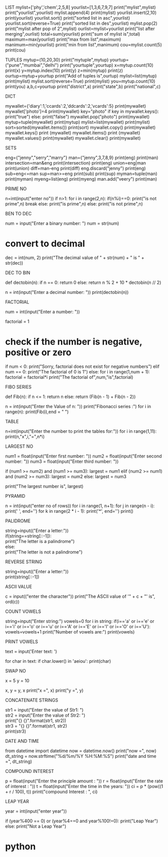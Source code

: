 LIST
mylist=['phy','chem',2,5,8]
yourlist=[1,3,6,7,9,7]
print("mylist",mylist)
print("yourlist",yourlist)
mylist.append(4)
print(mylist)
yourlist.insert(2,10)
print(yourlist)
yourlist.sort()
print("sorted list in asc",yourlist)
yourlist.sort(reverse=True)
print("sorted list in des",yourlist)
mylist.pop(2)
print("mylist after pop of 2",mylist)
ourlist=mylist+yourlist
print("list after merging",ourlist)
total=sum(yourlist)
print("sum of mylist is",total)
maximum=max(yourlist)
print("max from list",maximum)
manimum=min(yourlist)
print("min from list",manimum)
cou=mylist.count(5)
print(cou)



TUPLES
mytup=(10,20,30)
print("mytuple",mytup)
yourtup=("pune","mumbai","delhi")
print("yourtuple",yourtup)
x=mytup.count(10)
print(x)
y=mytup.index(10)
print(y)
z=min(mytup)
print(z)
ourtup=mytup+yourtup
print("Add of tuples is",ourtup)
mylist=list(mytup)
print(mylist)
mylist.sort(reverse=True)
print(mylist)
you=mytup.count(10)
print(you)
a,b,c=yourtup
print("district",a)
print("state",b)
print("national",c)




DICT

mywallet={'diary':1,'ccards':2,'ddcards':2,'vcards':5}
print(mywallet)
mywallet['photo']=4
print(mywallet)
key="photo"
if key in mywallet.keys():
    print("true")
else:
    print("false")
mywallet.pop("photo")
print(mywallet)
mytup=tuple(mywallet)
print(mytup)
mylist=list(mywallet)
print(mylist)
sort=sorted(mywallet.items())
print(sort)
mywallet.copy()
print(mywallet)
mywallet.keys()
print (mywallet)
mywallet.items()
print (mywallet)
mywallet.values()
print(mywallet)
mywallet.clear()
print(mywallet)



SETS

eng={"jenny","serry","marry"}
man={"jenny",3,7,8,9}
print(eng)
print(man)
intersection=man&eng
print(intersection)
print(eng)
union=eng|man
print(union)
diff=man-eng
print(diff)
eng.discard("jenny")
print(eng)
sub=eng<=man
sup=man>=eng
print(sub)
print(sup)
myman=tuple(man)
print(myman)
myeng=list(eng)
print(myeng)
man.add("veery")
print(man)



PRIME NO

n=int(input("enter no"))
if n>1:
    for i in range(2,n):
        if(n%i)==0:
          print("is not prime",n)
        break
    else:
        print("is prime",n)
else:
       print("is not prime",n)



BEN TO DEC

num = input("Enter a binary number: ")
num = str(num)

# convert to decimal
dec = int(num, 2)
print("The decimal value of " + str(num) + " is " + str(dec))




DEC TO BIN

def dectobin(n):
    if n == 0:
        return 0
    else:
        return n % 2 + 10 * dectobin(n // 2)
  
n = int(input("Enter a decimal number: "))
print(dectobin(n)) 



FACTORIAL

num = int(input("Enter a number: "))

factorial = 1

# check if the number is negative, positive or zero
if num < 0:
   print("Sorry, factorial does not exist for negative numbers")
elif num == 0:
   print("The factorial of 0 is 1")
else:
   for i in range(1,num + 1):
       factorial = factorial*i
   print("The factorial of",num,"is",factorial)


FIBO SERIES

def Fib(n):
   if n <= 1:
       return n
   else:
       return (Fib(n - 1) + Fib(n - 2))  


n = int(input("Enter the Value of n: ")) 
print("Fibonacci series :")
for i in range(n):
   print(Fib(i),end = " ")


TABLE

n=int(input("Enter the number to print the tables for:"))
for i in range(1,11):
    print(n,"x",i,"=",n*i)


LARGEST NO

num1 = float(input("Enter first number: "))
num2 = float(input("Enter second number: "))
num3 = float(input("Enter third number: "))

if (num1 >= num2) and (num1 >= num3):
   largest = num1
elif (num2 >= num1) and (num2 >= num3):
   largest = num2
else:
   largest = num3

print("The largest number is", largest)




PYRAMID

n = int(input("enter no of rows))
for i in range(1, n+1):
    for j in range(n - i):
        print(' ', end='')
    for k in range(2 * i - 1):
        print('*', end='')
    print()


PALIDROME

string=input(("Enter a letter:"))  
if(string==string[::-1]):  
      print("The letter is a palindrome")  
else:  
      print("The letter is not a palindrome")  

REVERSE STRING

string=input(("Enter a letter:"))  
print(string[::-1]) 


ASCII VALUE

c = input(("enter the character"))
print("The ASCII value of '" + c + "' is", ord(c))


COUNT VOWELS

string=input("Enter string:")
vowels=0
for i in string:
      if(i=='a' or i=='e' or i=='i' or i=='o' or i=='u' or i=='A' or i=='E' or i=='I' or i=='O' or i=='U'):
            vowels=vowels+1
print("Number of vowels are:")
print(vowels)



PRINT VOWELS

text = input('Enter text: ')

for char in text:
    if char.lower() in 'aeiou':
        print(char)   

SWAP NO

x = 5
y = 10

x, y = y, x
print("x =", x)
print("y =", y)


CONCATENATE STRINGS

str1 = input("Enter the value of Str1: ")   
str2 = input("Enter the value of Str2: ")      
print("{} {}".format(str1, str2))     
str3 = "{} {}".format(str1, str2)     
print(str3)    



DATE AND TIME

from datetime import datetime
now = datetime.now()
print("now =", now)
dt_string = now.strftime("%d/%m/%Y %H:%M:%S")
print("date and time =", dt_string)



COMPOUND INTEREST


p = float(input("Enter the principle amount : "))
r = float(input("Enter the rate of interest : "))
t = float(input("Enter the time in the years: "))
ci =  p * (pow((1 + r / 100), t)) 
print("compound Interest : ", ci)


LEAP YEAR

year = int(input("enter year"))

if (year%400 == 0) or (year%4==0 and year%100!=0):
    print("Leap Year")
else:
    print("Not a Leap Year")

# python
